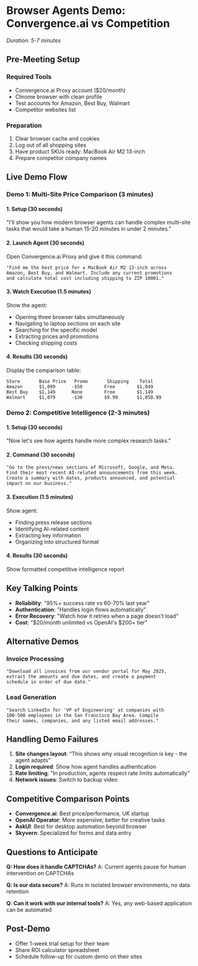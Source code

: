 # Browser Agents Demo: Convergence.ai vs Competition
*Duration: 5-7 minutes*

## Pre-Meeting Setup

### Required Tools
- Convergence.ai Proxy account ($20/month)
- Chrome browser with clean profile
- Test accounts for Amazon, Best Buy, Walmart
- Competitor websites list

### Preparation
1. Clear browser cache and cookies
2. Log out of all shopping sites
3. Have product SKUs ready: MacBook Air M2 13-inch
4. Prepare competitor company names

## Live Demo Flow

### Demo 1: Multi-Site Price Comparison (3 minutes)

#### 1. Setup (30 seconds)
"I'll show you how modern browser agents can handle complex multi-site tasks that would take a human 15-20 minutes in under 2 minutes."

#### 2. Launch Agent (30 seconds)
Open Convergence.ai Proxy and give it this command:
```
"Find me the best price for a MacBook Air M2 13-inch across 
Amazon, Best Buy, and Walmart. Include any current promotions 
and calculate total cost including shipping to ZIP 10001."
```

#### 3. Watch Execution (1.5 minutes)
Show the agent:
- Opening three browser tabs simultaneously
- Navigating to laptop sections on each site
- Searching for the specific model
- Extracting prices and promotions
- Checking shipping costs

#### 4. Results (30 seconds)
Display the comparison table:
```
Store       Base Price   Promo       Shipping    Total
Amazon      $1,099      -$50        Free        $1,049
Best Buy    $1,149      None        Free        $1,149  
Walmart     $1,079      -$30        $9.99       $1,058.99
```

### Demo 2: Competitive Intelligence (2-3 minutes)

#### 1. Setup (30 seconds)
"Now let's see how agents handle more complex research tasks."

#### 2. Command (30 seconds)
```
"Go to the press/news sections of Microsoft, Google, and Meta. 
Find their most recent AI-related announcements from this week. 
Create a summary with dates, products announced, and potential 
impact on our business."
```

#### 3. Execution (1.5 minutes)
Show agent:
- Finding press release sections
- Identifying AI-related content
- Extracting key information
- Organizing into structured format

#### 4. Results (30 seconds)
Show formatted competitive intelligence report

## Key Talking Points

- **Reliability**: "95%+ success rate vs 60-70% last year"
- **Authentication**: "Handles login flows automatically"
- **Error Recovery**: "Watch how it retries when a page doesn't load"
- **Cost**: "$20/month unlimited vs OpenAI's $200+ tier"

## Alternative Demos

### Invoice Processing
```
"Download all invoices from our vendor portal for May 2025, 
extract the amounts and due dates, and create a payment 
schedule in order of due date."
```

### Lead Generation
```
"Search LinkedIn for 'VP of Engineering' at companies with 
100-500 employees in the San Francisco Bay Area. Compile 
their names, companies, and any listed email addresses."
```

## Handling Demo Failures

1. **Site changes layout**: "This shows why visual recognition is key - the agent adapts"
2. **Login required**: Show how agent handles authentication
3. **Rate limiting**: "In production, agents respect rate limits automatically"
4. **Network issues**: Switch to backup video

## Competitive Comparison Points

- **Convergence.ai**: Best price/performance, UK startup
- **OpenAI Operator**: More expensive, better for creative tasks
- **AskUI**: Best for desktop automation beyond browser
- **Skyvern**: Specialized for forms and data entry

## Questions to Anticipate

**Q: How does it handle CAPTCHAs?**
A: Current agents pause for human intervention on CAPTCHAs

**Q: Is our data secure?**
A: Runs in isolated browser environments, no data retention

**Q: Can it work with our internal tools?**
A: Yes, any web-based application can be automated

## Post-Demo
- Offer 1-week trial setup for their team
- Share ROI calculator spreadsheet
- Schedule follow-up for custom demo on their sites 